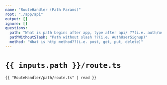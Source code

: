 ```yaml
---
name: "RouteHandler (Path Params)"
root: "./app/api"
output: []
ignore: []
questions:
  path: "What is path begins after app, type after api/ ??(i.e. auth/user/signup)"
  pathWithoutSlash: "Path without slash ??(i.e. AuthUserSignup)"
  method: "What is http method??(i.e. post, get, put, delete)"
---
```



# `{{ inputs.path }}/route.ts`

```tsx
{{ "RouteHandler/path/route.ts" | read }}
```
